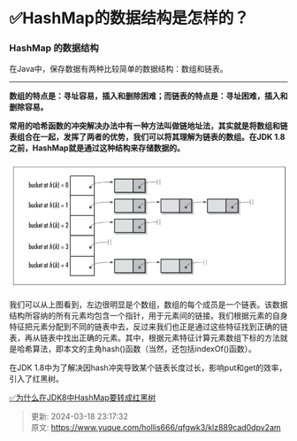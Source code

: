 # ✅HashMap的数据结构是怎样的？

### HashMap 的数据结构


在Java中，保存数据有两种比较简单的数据结构：数组和链表。

****

**数组的特点是：寻址容易，插入和删除困难；而链表的特点是：寻址困难，插入和删除容易。**



**常用的哈希函数的冲突解决办法中有一种方法叫做链地址法，其实就是将数组和链表组合在一起，发挥了两者的优势，我们可以将其理解为链表的数组。在JDK 1.8之前，HashMap就是通过这种结构来存储数据的。**

![1692799464985-6ab71813-5adf-4a17-b273-b6db8c4040e8.png](./img/Gm3k9J2lq2aVuFl5/1692799464985-6ab71813-5adf-4a17-b273-b6db8c4040e8-684976.png)



我们可以从上图看到，左边很明显是个数组，数组的每个成员是一个链表。该数据结构所容纳的所有元素均包含一个指针，用于元素间的链接。我们根据元素的自身特征把元素分配到不同的链表中去，反过来我们也正是通过这些特征找到正确的链表，再从链表中找出正确的元素。其中，根据元素特征计算元素数组下标的方法就是哈希算法，即本文的主角hash()函数（当然，还包括indexOf()函数）。



在JDK 1.8中为了解决因hash冲突导致某个链表长度过长，影响put和get的效率，引入了红黑树。



[✅为什么在JDK8中HashMap要转成红黑树](https://www.yuque.com/hollis666/qfgwk3/zx609g)



> 更新: 2024-03-18 23:17:32  
> 原文: <https://www.yuque.com/hollis666/qfgwk3/klz889cad0dpv2am>